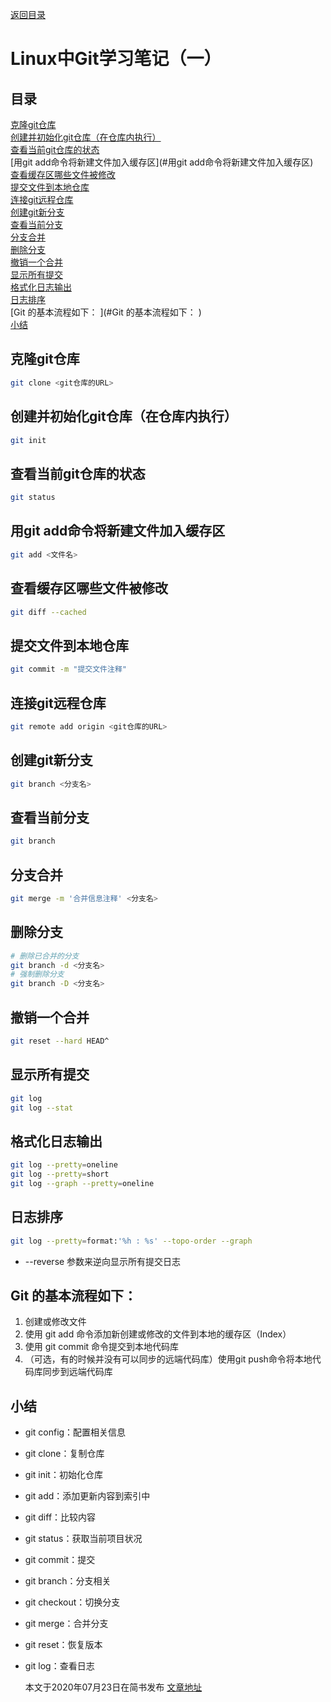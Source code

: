 [返回目录](ch0.md)

# Linux中Git学习笔记（一）

## 目录

[克隆git仓库](#克隆git仓库)  
[创建并初始化git仓库（在仓库内执行）](#创建并初始化git仓库（在仓库内执行）)  
[查看当前git仓库的状态](#查看当前git仓库的状态)  
[用git add命令将新建文件加入缓存区](#用git add命令将新建文件加入缓存区)  
[查看缓存区哪些文件被修改](#查看缓存区哪些文件被修改)  
[提交文件到本地仓库](#提交文件到本地仓库)  
[连接git远程仓库](#连接git远程仓库)  
[创建git新分支](#创建git新分支)  
[查看当前分支](#查看当前分支)  
[分支合并](#分支合并)  
[删除分支](#删除分支)  
[撤销一个合并](#撤销一个合并)  
[显示所有提交](#显示所有提交)  
[格式化日志输出](#格式化日志输出)  
[日志排序](#日志排序)  
[Git 的基本流程如下：  ](#Git 的基本流程如下：  )  
[小结](#小结)  

## 克隆git仓库
```bash
git clone <git仓库的URL>
```
## 创建并初始化git仓库（在仓库内执行）  
```bash
git init
```
## 查看当前git仓库的状态
```bash
git status
```
## 用git add命令将新建文件加入缓存区
```bash
git add <文件名>
```
## 查看缓存区哪些文件被修改
```bash
git diff --cached
```
## 提交文件到本地仓库
```bash
git commit -m "提交文件注释"
```
## 连接git远程仓库
```bash
git remote add origin <git仓库的URL>
```
## 创建git新分支
```bash
git branch <分支名>
```
## 查看当前分支
```bash
git branch
```
## 分支合并
```bash
git merge -m '合并信息注释' <分支名>
```
## 删除分支
```bash
# 删除已合并的分支
git branch -d <分支名>
# 强制删除分支
git branch -D <分支名>
```
## 撤销一个合并
```bash
git reset --hard HEAD^
```
## 显示所有提交
```bash
git log
git log --stat
```
## 格式化日志输出
```bash
git log --pretty=oneline
git log --pretty=short
git log --graph --pretty=oneline
```
## 日志排序
```bash
git log --pretty=format:'%h : %s' --topo-order --graph
```
- --reverse 参数来逆向显示所有提交日志  

## Git 的基本流程如下：  

1. 创建或修改文件
2. 使用 git add 命令添加新创建或修改的文件到本地的缓存区（Index）
3. 使用 git commit 命令提交到本地代码库
4. （可选，有的时候并没有可以同步的远端代码库）使用git push命令将本地代码库同步到远端代码库

## 小结

- git config：配置相关信息
- git clone：复制仓库
- git init：初始化仓库
- git add：添加更新内容到索引中
- git diff：比较内容
- git status：获取当前项目状况
- git commit：提交
- git branch：分支相关
- git checkout：切换分支
- git merge：合并分支
- git reset：恢复版本
- git log：查看日志  

    本文于2020年07月23日在简书发布 [文章地址](https://www.jianshu.com/p/f86b68244eb3)